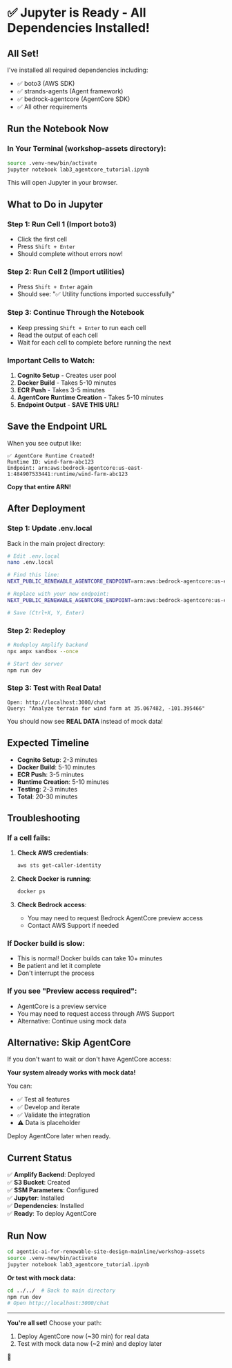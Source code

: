 # ✅ Jupyter is Ready - All Dependencies Installed!

## All Set!

I've installed all required dependencies including:
- ✅ boto3 (AWS SDK)
- ✅ strands-agents (Agent framework)
- ✅ bedrock-agentcore (AgentCore SDK)
- ✅ All other requirements

## Run the Notebook Now

### In Your Terminal (workshop-assets directory):

```bash
source .venv-new/bin/activate
jupyter notebook lab3_agentcore_tutorial.ipynb
```

This will open Jupyter in your browser.

## What to Do in Jupyter

### Step 1: Run Cell 1 (Import boto3)
- Click the first cell
- Press `Shift + Enter`
- Should complete without errors now!

### Step 2: Run Cell 2 (Import utilities)
- Press `Shift + Enter` again
- Should see: "✅ Utility functions imported successfully"

### Step 3: Continue Through the Notebook
- Keep pressing `Shift + Enter` to run each cell
- Read the output of each cell
- Wait for each cell to complete before running the next

### Important Cells to Watch:

1. **Cognito Setup** - Creates user pool
2. **Docker Build** - Takes 5-10 minutes
3. **ECR Push** - Takes 3-5 minutes
4. **AgentCore Runtime Creation** - Takes 5-10 minutes
5. **Endpoint Output** - **SAVE THIS URL!**

## Save the Endpoint URL

When you see output like:
```
✅ AgentCore Runtime Created!
Runtime ID: wind-farm-abc123
Endpoint: arn:aws:bedrock-agentcore:us-east-1:484907533441:runtime/wind-farm-abc123
```

**Copy that entire ARN!**

## After Deployment

### Step 1: Update .env.local

Back in the main project directory:

```bash
# Edit .env.local
nano .env.local

# Find this line:
NEXT_PUBLIC_RENEWABLE_AGENTCORE_ENDPOINT=arn:aws:bedrock-agentcore:us-east-1:484907533441:runtime/wind_farm_layout_agent-7DnHlIBg3o

# Replace with your new endpoint:
NEXT_PUBLIC_RENEWABLE_AGENTCORE_ENDPOINT=arn:aws:bedrock-agentcore:us-east-1:484907533441:runtime/wind-farm-abc123

# Save (Ctrl+X, Y, Enter)
```

### Step 2: Redeploy

```bash
# Redeploy Amplify backend
npx ampx sandbox --once

# Start dev server
npm run dev
```

### Step 3: Test with Real Data!

```
Open: http://localhost:3000/chat
Query: "Analyze terrain for wind farm at 35.067482, -101.395466"
```

You should now see **REAL DATA** instead of mock data!

## Expected Timeline

- **Cognito Setup**: 2-3 minutes
- **Docker Build**: 5-10 minutes
- **ECR Push**: 3-5 minutes
- **Runtime Creation**: 5-10 minutes
- **Testing**: 2-3 minutes
- **Total**: 20-30 minutes

## Troubleshooting

### If a cell fails:

1. **Check AWS credentials**:
   ```bash
   aws sts get-caller-identity
   ```

2. **Check Docker is running**:
   ```bash
   docker ps
   ```

3. **Check Bedrock access**:
   - You may need to request Bedrock AgentCore preview access
   - Contact AWS Support if needed

### If Docker build is slow:

- This is normal! Docker builds can take 10+ minutes
- Be patient and let it complete
- Don't interrupt the process

### If you see "Preview access required":

- AgentCore is a preview service
- You may need to request access through AWS Support
- Alternative: Continue using mock data

## Alternative: Skip AgentCore

If you don't want to wait or don't have AgentCore access:

**Your system already works with mock data!**

You can:
- ✅ Test all features
- ✅ Develop and iterate
- ✅ Validate the integration
- ⚠️  Data is placeholder

Deploy AgentCore later when ready.

## Current Status

✅ **Amplify Backend**: Deployed  
✅ **S3 Bucket**: Created  
✅ **SSM Parameters**: Configured  
✅ **Jupyter**: Installed  
✅ **Dependencies**: Installed  
✅ **Ready**: To deploy AgentCore  

## Run Now

```bash
cd agentic-ai-for-renewable-site-design-mainline/workshop-assets
source .venv-new/bin/activate
jupyter notebook lab3_agentcore_tutorial.ipynb
```

**Or test with mock data:**

```bash
cd ../../  # Back to main directory
npm run dev
# Open http://localhost:3000/chat
```

---

**You're all set!** Choose your path:
1. Deploy AgentCore now (~30 min) for real data
2. Test with mock data now (~2 min) and deploy later

🚀

